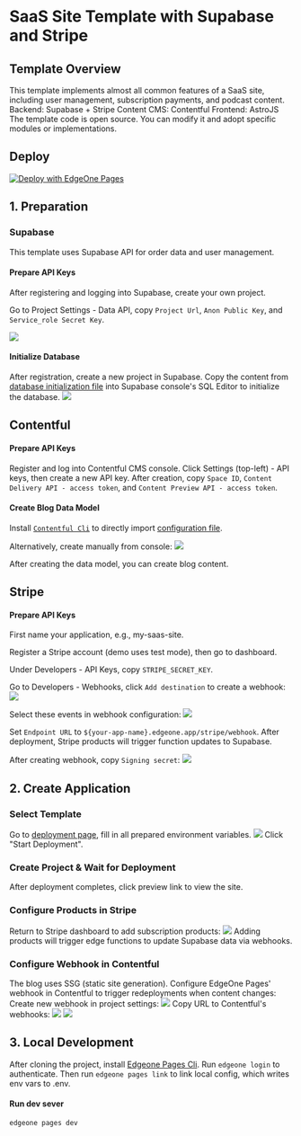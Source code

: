 # SaaS Site Template with Supabase and Stripe

## Template Overview

This template implements almost all common features of a SaaS site, including user management, subscription payments, and podcast content.
Backend: Supabase + Stripe
Content CMS: Contentful
Frontend: AstroJS
The template code is open source. You can modify it and adopt specific modules or implementations.

## Deploy

[![Deploy with EdgeOne Pages](https://cdnstatic.tencentcs.com/edgeone/pages/deploy.svg)](https://edgeone.ai/pages/new?template=stripe-subscription-with-astroship)

## 1. Preparation

### Supabase

This template uses Supabase API for order data and user management.

#### Prepare API Keys

After registering and logging into Supabase, create your own project.

Go to Project Settings - Data API, copy `Project Url`, `Anon Public Key`, and `Service_role Secret Key`.

![](https://cloudcache.tencent-cloud.com/qcloud/ui/static/static_source_business/0f296398-aa8a-4d8f-b70f-45e4999c8faa.png)

#### Initialize Database

After registration, create a new project in Supabase. Copy the content from [database initialization file](https://cdnstatic.tencentcs.com/edgeone/pages/docs/database_init.sql) into Supabase console's SQL Editor to initialize the database.
![](https://cloudcache.tencent-cloud.com/qcloud/ui/static/static_source_business/08263cd8-e0a9-478e-bfaf-51427f7588e8.png)

## Contentful

#### Prepare API Keys

Register and log into Contentful CMS console. Click Settings (top-left) - API keys, then create a new API key.
After creation, copy `Space ID`, `Content Delivery API - access token`, and `Content Preview API - access token`.

#### Create Blog Data Model

Install [`Contentful Cli`](https://www.contentful.com/developers/docs/tutorials/cli/import-and-export/) to directly import [configuration file](https://cdnstatic.tencentcs.com/edgeone/pages/docs/contentful-export.json).

Alternatively, create manually from console:
![](https://cloudcache.tencent-cloud.com/qcloud/ui/static/static_source_business/571bb14d-11ad-4792-b634-dc9e3dfceb8a.png)

After creating the data model, you can create blog content.

## Stripe

#### Prepare API Keys

First name your application, e.g., my-saas-site.

Register a Stripe account (demo uses test mode), then go to dashboard.

Under Developers - API Keys, copy `STRIPE_SECRET_KEY`.

Go to Developers - Webhooks, click `Add destination` to create a webhook:
![](https://cloudcache.tencent-cloud.com/qcloud/ui/static/static_source_business/85f02933-80b6-45c0-83f5-b6b65f6f419c.png)

Select these events in webhook configuration:
![](https://cloudcache.tencent-cloud.com/qcloud/ui/static/static_source_business/f940cb43-59d0-4141-a277-f4f8d642f0c0.png)

Set `Endpoint URL` to `${your-app-name}.edgeone.app/stripe/webhook`. After deployment, Stripe products will trigger function updates to Supabase.

After creating webhook, copy `Signing secret`:
![](https://cloudcache.tencent-cloud.com/qcloud/ui/static/static_source_business/c367b540-6cf6-4c5b-8a1a-635eab5e53bf.png)

## 2. Create Application

### Select Template

Go to [deployment page](https://edgeone.ai/pages/new?template=stripe-subscription-with-astroship&from=open_templates), fill in all prepared environment variables.
![](https://cloudcache.tencent-cloud.com/qcloud/ui/static/static_source_business/225e2860-d58f-4515-8a77-40147cc1a0d9.png)
Click "Start Deployment".

### Create Project & Wait for Deployment

After deployment completes, click preview link to view the site.

### Configure Products in Stripe

Return to Stripe dashboard to add subscription products:
![](https://cloudcache.tencent-cloud.com/qcloud/ui/static/static_source_business/210da878-c0df-4f6c-b68f-c83c9734db70.png)
Adding products will trigger edge functions to update Supabase data via webhooks.

### Configure Webhook in Contentful

The blog uses SSG (static site generation). Configure EdgeOne Pages' webhook in Contentful to trigger redeployments when content changes:
Create new webhook in project settings:
![](https://cloudcache.tencent-cloud.com/qcloud/ui/static/static_source_business/97d70558-9259-4bea-8346-ce5bfb28f598.png)
Copy URL to Contentful's webhooks:
![](https://cloudcache.tencent-cloud.com/qcloud/ui/static/static_source_business/bff20548-ebdd-490a-86f1-351bd5e657ba.png)
![](https://cloudcache.tencent-cloud.com/qcloud/ui/static/static_source_business/7379144a-91f3-4e3e-8e7e-50cbe00e55b3.png)

## 3. Local Development

After cloning the project, install [Edgeone Pages Cli](https://www.npmjs.com/package/edgeone).
Run `edgeone login` to authenticate.
Then run `edgeone pages link` to link local config, which writes env vars to .env.


#### Run dev sever

`edgeone pages dev`
